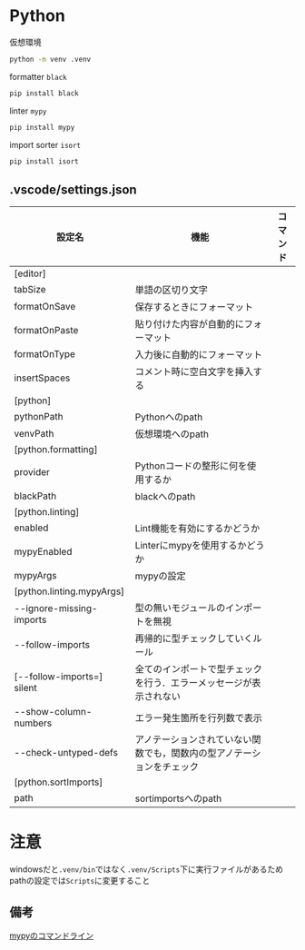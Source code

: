 # Python
仮想環境
```sh
python -m venv .venv
```

formatter `black`
```sh
pip install black
```

linter `mypy`
```sh
pip install mypy
```

import sorter `isort`
```sh
pip install isort
```

## .vscode/settings.json

| 設定名 | 機能 | コマンド |
| ---- | ---- | ---- |
| [editor] |||
| tabSize | 単語の区切り文字 ||
| formatOnSave | 保存するときにフォーマット ||
| formatOnPaste | 貼り付けた内容が自動的にフォーマット ||
| formatOnType | 入力後に自動的にフォーマット ||
| insertSpaces | コメント時に空白文字を挿入する ||
| [python] |||
| pythonPath | Pythonへのpath ||
| venvPath | 仮想環境へのpath ||
| [python.formatting] |||
| provider | Pythonコードの整形に何を使用するか ||
| blackPath | blackへのpath ||
| [python.linting] |||
| enabled | Lint機能を有効にするかどうか | |
| mypyEnabled | Linterにmypyを使用するかどうか | |
| mypyArgs | mypyの設定 | |
| [python.linting.mypyArgs] |||
| --ignore-missing-imports | 型の無いモジュールのインポートを無視 | |
| --follow-imports | 再帰的に型チェックしていくルール | |
| [--follow-imports=] silent | 全てのインポートで型チェックを行う．エラーメッセージが表示されない | |
| --show-column-numbers | エラー発生箇所を行列数で表示 | |
| --check-untyped-defs | アノテーションされていない関数でも，関数内の型アノテーションをチェック | |
| [python.sortImports] |||
| path | sortimportsへのpath ||

# 注意
windowsだと`.venv/bin`ではなく`.venv/Scripts`下に実行ファイルがあるためpathの設定では`Scripts`に変更すること

## 備考
[mypyのコマンドライン](https://qiita.com/keng000/items/8e55e3cfdba888fba290)